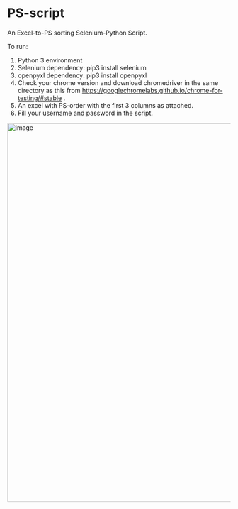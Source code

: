 # PS-script
An Excel-to-PS sorting Selenium-Python Script.

To run:
1) Python 3 environment
2) Selenium dependency: pip3 install selenium
3) openpyxl dependency: pip3 install openpyxl
4) Check your chrome version and download chromedriver in the same directory as this from https://googlechromelabs.github.io/chrome-for-testing/#stable .
5) An excel with PS-order with the first 3 columns as attached.
6) Fill your username and password in the script.
<img width="854" alt="image" src="https://github.com/mokshpapneja/PS-script/assets/84846039/6b8e8280-5dcd-4ed4-ae99-d32488e0dcd8">
